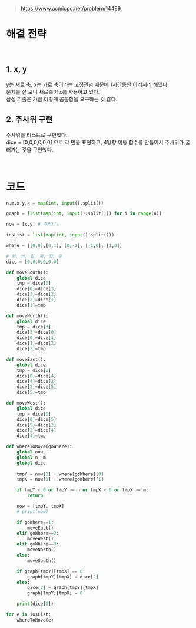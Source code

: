 > [ https://www.acmicpc.net/problem/14499 ]( https://www.acmicpc.net/problem/14499 )   

# 해결 전략

</br>

## 1.  x, y
y는 새로 축, x는 가로 축이라는 고정관념 때문에 1시간동안 이리저리 해맸다.  
문제를 잘 보니 새로축이 x를 사용하고 있다.  
삼성 기출은 가끔 이렇게 꼼꼼함을 요구하는 것 같다.

## 2. 주사위 구현
주사위를 리스트로 구현했다.  
dice = [0,0,0,0,0,0] 으로 각 면을 표현하고, 4방향 이동 함수를 만들어서 주사위가 굴러가는 것을 구현했다.  


</br>

# 코드

```python
n,m,x,y,k = map(int, input().split())

graph = [list(map(int, input().split())) for i in range(n)]

now = [x,y] # 주의!!!

insList = list(map(int, input().split()))

where = [[0,0],[0,1], [0,-1], [-1,0], [1,0]]

# 위, 남, 밑, 북, 좌, 우
dice = [0,0,0,0,0,0]

def moveSouth():
    global dice
    tmp = dice[0]
    dice[0]=dice[3]
    dice[3]=dice[2]
    dice[2]=dice[1]
    dice[1]=tmp

def moveNorth():
    global dice
    tmp = dice[3]
    dice[3]=dice[0]
    dice[0]=dice[1]
    dice[1]=dice[2]
    dice[2]=tmp

def moveEast():
    global dice
    tmp = dice[0]
    dice[0]=dice[4]
    dice[4]=dice[2]
    dice[2]=dice[5]
    dice[5]=tmp

def moveWest():
    global dice
    tmp = dice[0]
    dice[0]=dice[5]
    dice[5]=dice[2]
    dice[2]=dice[4]
    dice[4]=tmp

def whereToMove(goWhere):
    global now
    global n, m
    global dice
    
    tmpY = now[0] + where[goWhere][0]
    tmpX = now[1] + where[goWhere][1]

    if tmpY < 0 or tmpY >= n or tmpX < 0 or tmpX >= m:
        return

    now = [tmpY, tmpX]
    # print(now)

    if goWhere==1:
        moveEast()
    elif goWhere==2:
        moveWest()
    elif goWhere==3:
        moveNorth()
    else:
        moveSouth()

    if graph[tmpY][tmpX] == 0:
        graph[tmpY][tmpX] = dice[2]
    else:
        dice[2] = graph[tmpY][tmpX]
        graph[tmpY][tmpX] = 0

    print(dice[0])

for e in insList:
    whereToMove(e)
```